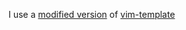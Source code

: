 I use a [modified version](https://github.com/jameswritescode/vim-template) of [vim-template](https://github.com/aperezdc/vim-template)
